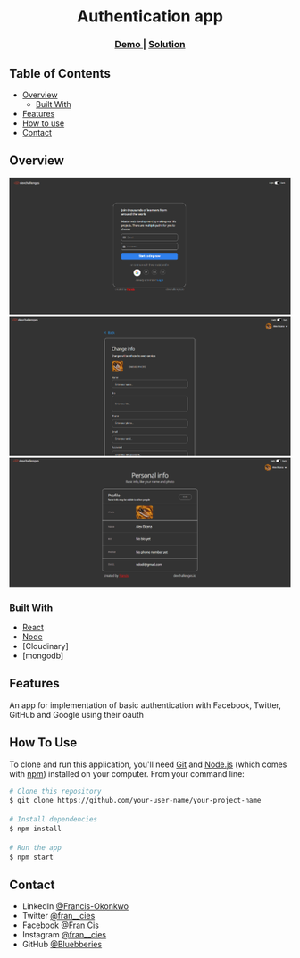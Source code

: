 <h1 align="center">Authentication app</h1>

<div align="center">
  <h3>
    <a href="https://authentication-app-theta.vercel.app/">
      Demo
    </a>
    <span> | </span>
    <a href="https://github.com/Bluebberies/authentication-app">
      Solution
    </a>
  </h3>
</div>

## Table of Contents

- [Overview](#overview)
  - [Built With](#built-with)
- [Features](#features)
- [How to use](#how-to-use)
- [Contact](#contact)

## Overview

![screenshot](pic1.png)
![screenshot](pic2.png)
![screenshot](pic3.png)

### Built With

- [React](https://reactjs.org/)
- [Node](https://Nodejs.org/)
- [Cloudinary]
- [mongodb]

## Features

An app for implementation of basic authentication with Facebook, Twitter, GitHub and Google using their oauth

## How To Use

<!-- Example: -->

To clone and run this application, you'll need [Git](https://git-scm.com) and [Node.js](https://nodejs.org/en/download/) (which comes with [npm](http://npmjs.com)) installed on your computer. From your command line:

```bash
# Clone this repository
$ git clone https://github.com/your-user-name/your-project-name

# Install dependencies
$ npm install

# Run the app
$ npm start
```
## Contact

- LinkedIn [@Francis-Okonkwo](https://www.linkedin.com/in/francis-okonkwo-51a388232/)
- Twitter [@fran__cies](https://twitter.com/fran__cies)
- Facebook [@Fran Cis](https://web.facebook.com/francis.okonkwo.946517)
- Instagram [@fran__cies](https://www.instagram.com/fran__cies/)
- GitHub [@Bluebberies](https://{github.com/Bluebberries)